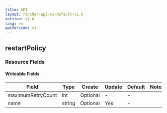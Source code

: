 ```yaml
---
title: API
layout: rancher-api-v1-default-v1.0
version: v1.0
lang: en
apiVersion: v1
---
```


## restartPolicy



### Resource Fields

#### Writeable Fields

Field | Type | Create | Update | Default | Notes
---|---|---|---|---|---
maximumRetryCount | int | Optional | - | - | 
name | string | Optional | Yes | - | 



<br>
